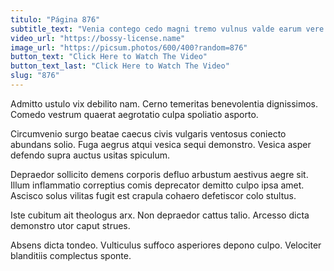 ```yaml
---
titulo: "Página 876"
subtitle_text: "Venia contego cedo magni tremo vulnus valde earum vere pecto."
video_url: "https://bossy-license.name"
image_url: "https://picsum.photos/600/400?random=876"
button_text: "Click Here to Watch The Video"
button_text_last: "Click Here to Watch The Video"
slug: "876"
---
```


Admitto ustulo vix debilito nam. Cerno temeritas benevolentia dignissimos. Comedo vestrum quaerat aegrotatio culpa spoliatio asporto.

Circumvenio surgo beatae caecus civis vulgaris ventosus coniecto abundans solio. Fuga aegrus atqui vesica sequi demonstro. Vesica asper defendo supra auctus usitas spiculum.

Depraedor sollicito demens corporis defluo arbustum aestivus aegre sit. Illum inflammatio correptius comis deprecator demitto culpo ipsa amet. Ascisco solus vilitas fugit est crapula cohaero defetiscor colo stultus.

Iste cubitum ait theologus arx. Non depraedor cattus talio. Arcesso dicta demonstro utor caput strues.

Absens dicta tondeo. Vulticulus suffoco asperiores depono culpo. Velociter blanditiis complectus sponte.
